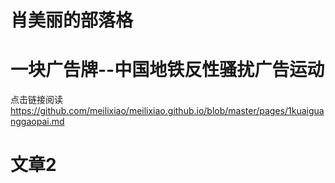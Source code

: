 # 肖美丽的部落格

# 一块广告牌--中国地铁反性骚扰广告运动
点击链接阅读
https://github.com/meilixiao/meilixiao.github.io/blob/master/pages/1kuaiguanggaopai.md

# 文章2
